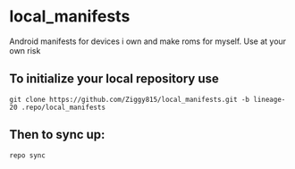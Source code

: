 # local_manifests
Android manifests for devices i own and make roms for myself. Use at your own risk


To initialize your local repository use
---------------------------------------

    git clone https://github.com/Ziggy815/local_manifests.git -b lineage-20 .repo/local_manifests
    

Then to sync up:
----------------

    repo sync 
